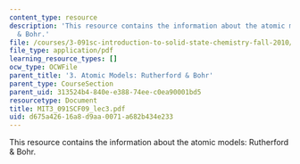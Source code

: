 ```yaml
---
content_type: resource
description: 'This resource contains the information about the atomic models: Rutherford
  & Bohr.'
file: /courses/3-091sc-introduction-to-solid-state-chemistry-fall-2010/d675a42616a8d9aa0071a682b434e233_MIT3_091SCF09_lec3.pdf
file_type: application/pdf
learning_resource_types: []
ocw_type: OCWFile
parent_title: '3. Atomic Models: Rutherford & Bohr'
parent_type: CourseSection
parent_uid: 313524b4-840e-e388-74ee-c0ea90001bd5
resourcetype: Document
title: MIT3_091SCF09_lec3.pdf
uid: d675a426-16a8-d9aa-0071-a682b434e233
---
```

This resource contains the information about the atomic models: Rutherford & Bohr.